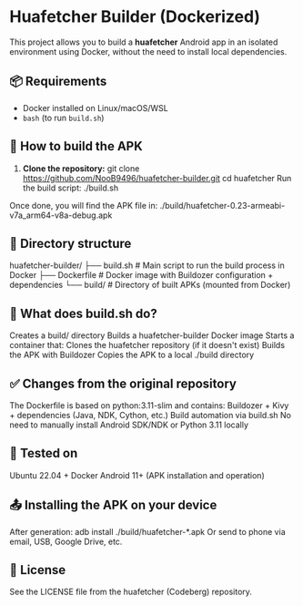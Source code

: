 # Huafetcher Builder (Dockerized)

This project allows you to build a **huafetcher** Android app in an isolated environment using Docker, without the need to install local dependencies.

## 📦 Requirements

- Docker installed on Linux/macOS/WSL
- `bash` (to run `build.sh`)

## 🚀 How to build the APK

1. **Clone the repository:**
git clone https://github.com/NooB9496/huafetcher-builder.git
cd huafetcher
Run the build script:
./build.sh

Once done, you will find the APK file in:
./build/huafetcher-0.23-armeabi-v7a_arm64-v8a-debug.apk

## 📁 Directory structure
huafetcher-builder/
├── build.sh # Main script to run the build process in Docker
├── Dockerfile # Docker image with Buildozer configuration + dependencies
└── build/ # Directory of built APKs (mounted from Docker)

## 🔧 What does build.sh do?
Creates a build/ directory
Builds a huafetcher-builder Docker image
Starts a container that:
Clones the huafetcher repository (if it doesn't exist)
Builds the APK with Buildozer
Copies the APK to a local ./build directory

## ✅ Changes from the original repository
The Dockerfile is based on python:3.11-slim and contains:
Buildozer + Kivy + dependencies (Java, NDK, Cython, etc.)
Build automation via build.sh
No need to manually install Android SDK/NDK or Python 3.11 locally

## 🧪 Tested on
Ubuntu 22.04 + Docker
Android 11+ (APK installation and operation)

## 📤 Installing the APK on your device
After generation:
adb install ./build/huafetcher-*.apk
Or send to phone via email, USB, Google Drive, etc.

## 📜 License
See the LICENSE file from the huafetcher (Codeberg) repository.
